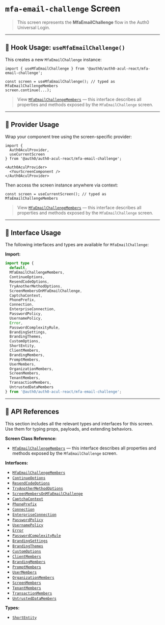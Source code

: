 # `mfa-email-challenge` Screen

> This screen represents the **MfaEmailChallenge** flow in the Auth0 Universal Login.

---

## 🔹 Hook Usage: `useMfaEmailChallenge()`

This creates a new `MfaEmailChallenge` instance:

```tsx
import { useMfaEmailChallenge } from '@auth0/auth0-acul-react/mfa-email-challenge';

const screen = useMfaEmailChallenge(); // typed as MfaEmailChallengeMembers
screen.continue(...);
```

> View [`MfaEmailChallengeMembers`](https://auth0.github.io/universal-login/interfaces/Classes.MfaEmailChallengeMembers.html) — this interface describes all properties and methods exposed by the `MfaEmailChallenge` screen.

---

## 🔹 Provider Usage

Wrap your component tree using the screen-specific provider:

```tsx
import {
  Auth0AculProvider,
  useCurrentScreen
} from '@auth0/auth0-acul-react/mfa-email-challenge';

<Auth0AculProvider>
  <YourScreenComponent />
</Auth0AculProvider>
```

Then access the screen instance anywhere via context:

```tsx
const screen = useCurrentScreen(); // typed as MfaEmailChallengeMembers
```

> View [`MfaEmailChallengeMembers`](https://auth0.github.io/universal-login/interfaces/Classes.MfaEmailChallengeMembers.html) — this interface describes all properties and methods exposed by the `MfaEmailChallenge` screen.

---

## 🔹 Interface Usage

The following interfaces and types are available for `MfaEmailChallenge`:

**Import:**

```ts
import type {
  default,
  MfaEmailChallengeMembers,
  ContinueOptions,
  ResendCodeOptions,
  TryAnotherMethodOptions,
  ScreenMembersOnMfaEmailChallenge,
  CaptchaContext,
  PhonePrefix,
  Connection,
  EnterpriseConnection,
  PasswordPolicy,
  UsernamePolicy,
  Error,
  PasswordComplexityRule,
  BrandingSettings,
  BrandingThemes,
  CustomOptions,
  ShortEntity,
  ClientMembers,
  BrandingMembers,
  PromptMembers,
  UserMembers,
  OrganizationMembers,
  ScreenMembers,
  TenantMembers,
  TransactionMembers,
  UntrustedDataMembers
} from '@auth0/auth0-acul-react/mfa-email-challenge';
```

---

## 🔸 API References

This section includes all the relevant types and interfaces for this screen. Use them for typing props, payloads, and extending behaviors.

**Screen Class Reference:**  
- [`MfaEmailChallengeMembers`](https://auth0.github.io/universal-login/interfaces/Classes.MfaEmailChallengeMembers.html) — this interface describes all properties and methods exposed by the `MfaEmailChallenge` screen.

**Interfaces:**
- [`MfaEmailChallengeMembers`](https://auth0.github.io/universal-login/interfaces/Classes.MfaEmailChallengeMembers.html)
- [`ContinueOptions`](https://auth0.github.io/universal-login/interfaces/Classes.ContinueOptions.html)
- [`ResendCodeOptions`](https://auth0.github.io/universal-login/interfaces/Classes.ResendCodeOptions.html)
- [`TryAnotherMethodOptions`](https://auth0.github.io/universal-login/interfaces/Classes.TryAnotherMethodOptions.html)
- [`ScreenMembersOnMfaEmailChallenge`](https://auth0.github.io/universal-login/interfaces/Classes.ScreenMembersOnMfaEmailChallenge.html)
- [`CaptchaContext`](https://auth0.github.io/universal-login/interfaces/Classes.CaptchaContext.html)
- [`PhonePrefix`](https://auth0.github.io/universal-login/interfaces/Classes.PhonePrefix.html)
- [`Connection`](https://auth0.github.io/universal-login/interfaces/Classes.Connection.html)
- [`EnterpriseConnection`](https://auth0.github.io/universal-login/interfaces/Classes.EnterpriseConnection.html)
- [`PasswordPolicy`](https://auth0.github.io/universal-login/interfaces/Classes.PasswordPolicy.html)
- [`UsernamePolicy`](https://auth0.github.io/universal-login/interfaces/Classes.UsernamePolicy.html)
- [`Error`](https://auth0.github.io/universal-login/interfaces/Classes.Error.html)
- [`PasswordComplexityRule`](https://auth0.github.io/universal-login/interfaces/Classes.PasswordComplexityRule.html)
- [`BrandingSettings`](https://auth0.github.io/universal-login/interfaces/Classes.BrandingSettings.html)
- [`BrandingThemes`](https://auth0.github.io/universal-login/interfaces/Classes.BrandingThemes.html)
- [`CustomOptions`](https://auth0.github.io/universal-login/interfaces/Classes.CustomOptions.html)
- [`ClientMembers`](https://auth0.github.io/universal-login/interfaces/Classes.ClientMembers.html)
- [`BrandingMembers`](https://auth0.github.io/universal-login/interfaces/Classes.BrandingMembers.html)
- [`PromptMembers`](https://auth0.github.io/universal-login/interfaces/Classes.PromptMembers.html)
- [`UserMembers`](https://auth0.github.io/universal-login/interfaces/Classes.UserMembers.html)
- [`OrganizationMembers`](https://auth0.github.io/universal-login/interfaces/Classes.OrganizationMembers.html)
- [`ScreenMembers`](https://auth0.github.io/universal-login/interfaces/Classes.ScreenMembers.html)
- [`TenantMembers`](https://auth0.github.io/universal-login/interfaces/Classes.TenantMembers.html)
- [`TransactionMembers`](https://auth0.github.io/universal-login/interfaces/Classes.TransactionMembers.html)
- [`UntrustedDataMembers`](https://auth0.github.io/universal-login/interfaces/Classes.UntrustedDataMembers.html)


**Types:**
- [`ShortEntity`](https://auth0.github.io/universal-login/types/Classes.ShortEntity.html)
